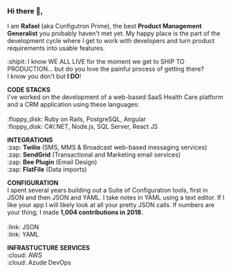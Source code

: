 ### Hi there 👋,
I am **Rafael** (aka Configutron Prime), the best **Product Management Generalist** you probably haven't met yet. My happy place is the part of the development cycle where I get to work with developers and turn product requirements into usable features.

:shipit: I know WE ALL LIVE for the moment we get to SHIP TO PRODUCTION... but do you love the painful process of getting there?</br> 
I know you don't but <b>I DO</b>!

<p>
<b>CODE STACKS</b></br>
I've worked on the development of a web-based SaaS Health Care platform and a CRM application using these languages:</br>
</br>
:floppy_disk: Ruby on Rails, PostgreSQL, Angular</br>
:floppy_disk: C#/.NET, Node.js, SQL Server, React JS</br>
</p>

<p>
<b>INTEGRATIONS</b></br>
:zap: <b>Twilio</b> (SMS, MMS & Broadcast web-based messaging services)</br>
:zap: <b>SendGrid</b> (Transactional and Marketing email services)</br>
:zap: <b>Bee Plugin</b> (Email Design)</br>
:zap: <b>FlatFile</b> (Data imports)</br>
</p>

<p>
<b>CONFIGURATION</b></br>
I spent several years building out a Suite of Configuration tools, first in JSON and then JSON and YAML. I take notes in YAML using a text editor. If I like your app I will likely look at all your pretty JSON calls. If numbers are your thing; I made <b>1,004 contributions in 2018</b>.</br>
</br>
:link: JSON</br>
:link: YAML</br>
</p>
<p>
<b>INFRASTUCTURE SERVICES</b></br>
:cloud: AWS</br>
:cloud: Azude DevOps</br>
</p>

<!--
**rafabkny/rafabkny** is a ✨ _special_ ✨ repository because its `README.md` (this file) appears on your GitHub profile.

Here are some ideas to get you started:

- 🔭 I’m currently working on ...
- 🌱 I’m currently learning ...
- 👯 I’m looking to collaborate on ...
- 🤔 I’m looking for help with ...
- 💬 Ask me about ...
- 📫 How to reach me: ...
- 😄 Pronouns: ...
- ⚡ Fun fact: ...
-->
